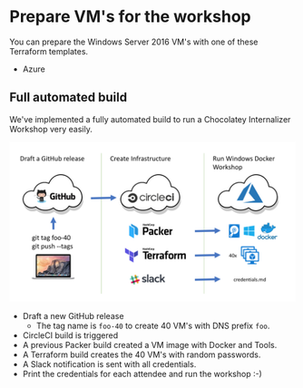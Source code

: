 # Prepare VM's for the workshop

You can prepare the Windows Server 2016 VM's with one of these Terraform templates.

- Azure

## Full automated build

We've implemented a fully automated build to run a Chocolatey Internalizer Workshop very easily.

![Build pipeline to create 40 VM's in Azure with a CircleCI build using Packer and Terraform](images/pipeline.png)

- Draft a new GitHub release
  - The tag name is `foo-40` to create 40 VM's with DNS prefix `foo`.
- CircleCI build is triggered
- A previous Packer build created a VM image with Docker and Tools.
- A Terraform build creates the 40 VM's with random passwords.
- A Slack notification is sent with all credentials.
- Print the credentials for each attendee and run the workshop :-)
